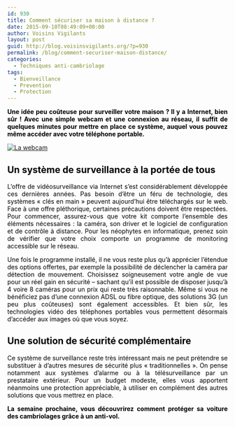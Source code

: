 ```yaml
---
id: 930
title: Comment sécuriser sa maison à distance ?
date: 2015-09-10T08:49:09+00:00
author: Voisins Vigilants
layout: post
guid: http://blog.voisinsvigilants.org/?p=930
permalink: /blog/comment-securiser-maison-distance/
categories:
  - Techniques anti-cambriolage
tags:
  - Bienveillance
  - Prevention
  - Protection
---
```

<p style="text-align: justify;">
  <span style="color: #000000;"><strong>Une idée peu coûteuse pour surveiller votre maison ? Il y a Internet, bien sûr ! Avec une simple webcam et une connexion au réseau, il suffit de quelques minutes pour mettre en place ce système, auquel vous pouvez même accéder avec votre téléphone portable.</strong></span>
</p>

<p style="text-align: justify;">
  <a href="./../../images/2015/08/La-webcam.jpg"><img class="aligncenter  wp-image-877" src="./../../images/2015/08/La-webcam.jpg" alt="La webcam" /></a>
</p>

<h2 style="text-align: justify;">
  <span style="color: #000000;"><strong>Un système de surveillance à la portée de tous</strong></span>
</h2>

<p style="text-align: justify;">
  <span style="color: #000000;">L’offre de vidéosurveillance via Internet s’est considérablement développée ces dernières années. Pas besoin d’être un féru de technologie, des systèmes « clés en main » peuvent aujourd’hui être téléchargés sur le web. Face à une offre pléthorique, certaines précautions doivent être respectées. Pour commencer, assurez-vous que votre kit comporte l’ensemble des éléments nécessaires : la caméra, son driver et le logiciel de configuration et de contrôle à distance. Pour les néophytes en informatique, prenez soin de vérifier que votre choix comporte un programme de monitoring accessible sur le réseau.</span>
</p>

<p style="text-align: justify;">
  <span style="color: #000000;">Une fois le programme installé, il ne vous reste plus qu’à apprécier l’étendue des options offertes, par exemple la possibilité de déclencher la caméra par détection de mouvement. Choisissez soigneusement votre angle de vue pour un réel gain en sécurité – sachant qu’il est possible de disposer jusqu’à 4 voire 8 caméras pour un prix qui reste très raisonnable. Même si vous ne bénéficiez pas d’une connexion ADSL ou fibre optique, des solutions 3G (un peu plus coûteuses) sont également accessibles. Et bien sûr, les technologies vidéo des téléphones portables vous permettent désormais d’accéder aux images où que vous soyez.</span>
</p>

<h2 style="text-align: justify;">
  <span style="color: #000000;"><strong>Une solution de sécurité complémentaire</strong></span>
</h2>

<p style="text-align: justify;">
  <span style="color: #000000;">Ce système de surveillance reste très intéressant mais ne peut prétendre se substituer à d’autres mesures de sécurité plus « traditionnelles ». On pense notamment aux systèmes d’alarme ou à la télésurveillance par un prestataire extérieur. Pour un budget modeste, elles vous apportent néanmoins une protection appréciable, à utiliser en complément des autres solutions que vous mettrez en place.</span>
</p>

<p style="text-align: justify;">
  <span style="color: #000000;"><strong>La semaine prochaine, vous découvrirez comment protéger sa voiture des cambriolages grâce à un anti-vol. </strong></span>
</p>
